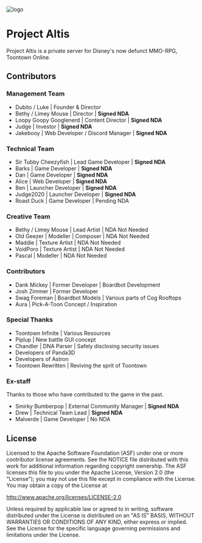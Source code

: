 ![logo](https://projectaltis.com/_assets/_img/logo.png)

# Project Altis
Project Altis is a private server for Disney's now defunct MMO-RPG, Toontown Online.

## Contributors

### Management Team
* Dubito / Luke | Founder & Director
* Bethy / Limey Mouse | Director | **Signed NDA**
* Loopy Goopy Googlenerd | Content Director | **Signed NDA**
* Judge | Investor | **Signed NDA**
* Jakebooy | Web Developer / Discord Manager | **Signed NDA**

### Technical Team
* Sir Tubby Cheezyfish | Lead Game Developer | **Signed NDA**
* Barks | Game Developer | **Signed NDA**
* Dan | Game Developer | **Signed NDA**
* Alice | Web Developer | **Signed NDA**
* Ben | Launcher Developer | **Signed NDA**
* Judge2020 | Launcher Developer | **Signed NDA**
* Roast Duck | Game Developer | Pending NDA

### Creative Team
* Bethy / Limey Mouse | Lead Artist | NDA Not Needed
* Old Geezer | Modeller | Composer | NDA Not Needed
* Maddie | Texture Artist | NDA Not Needed
* VoidPoro | Texture Artist | NDA Not Needed
* Pascal | Modeller | NDA Not Needed

### Contributors
* Dank Mickey | Former Developer | Boardbot Development
* Josh Zimmer | Former Developer
* Swag Foreman | Boardbot Models | Various parts of Cog Rooftops
* Aura | Pick-A-Toon Concept / Inspiration

### Special Thanks
* Toontown Infinite | Various Resources
* Piplup | New battle GUI concept
* Chandler | DNA Parser | Safely disclosing security issues
* Developers of Panda3D
* Developers of Astron
* Toontown Rewritten | Reviving the sprit of Toontown

### Ex-staff
Thanks to those who have contributed to the game in the past.
* Smirky Bumberpop | External Community Manager | **Signed NDA**
* Drew | Technical Team Lead | **Signed NDA**
* Malverde | Game Developer | No NDA 


## License
Licensed to the Apache Software Foundation (ASF) under one or more contributor license agreements. See the NOTICE file distributed with this work for additional information regarding copyright ownership. The ASF licenses this file to you under the Apache License, Version 2.0 (the "License"); you may not use this file except in compliance with the License. You may obtain a copy of the License at

http://www.apache.org/licenses/LICENSE-2.0

Unless required by applicable law or agreed to in writing, software distributed under the License is distributed on an "AS IS" BASIS, WITHOUT WARRANTIES OR CONDITIONS OF ANY KIND, either express or implied. See the License for the specific language governing permissions and limitations under the License.
